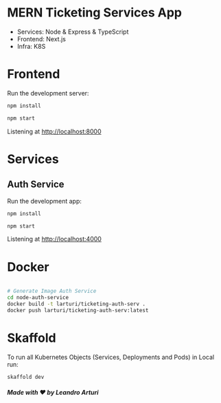 # MERN Ticketing Services App

- Services: Node & Express & TypeScript
- Frontend: Next.js
- Infra: K8S

# Frontend

Run the development server:

```bash
npm install

npm start
```

Listening at <http://localhost:8000>

# Services

## Auth Service

Run the development app:

```bash
npm install

npm start
```

Listening at <http://localhost:4000>


# Docker

```bash

# Generate Image Auth Service
cd node-auth-service
docker build -t larturi/ticketing-auth-serv .
docker push larturi/ticketing-auth-serv:latest

```

# Skaffold

To run all Kubernetes Objects (Services, Deployments and Pods) in Local run:

```bash
skaffold dev
```

##### Made with ❤️ by Leandro Arturi
